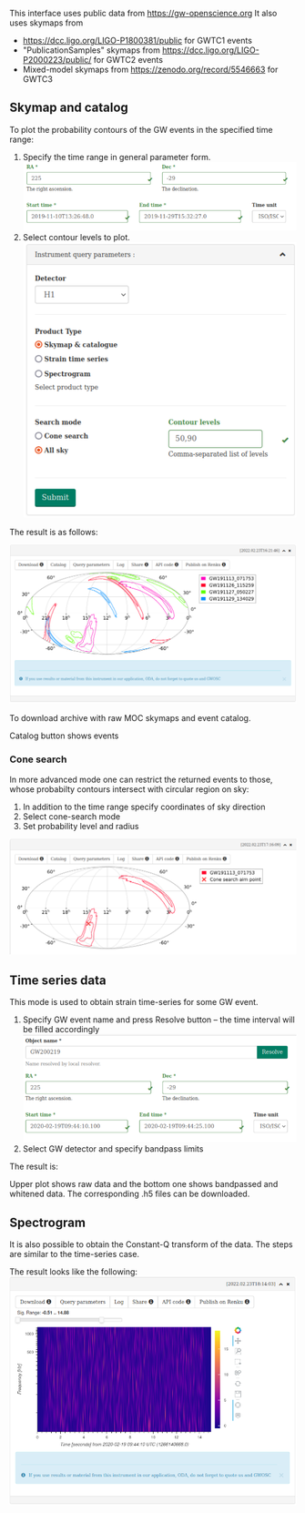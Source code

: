 This interface uses public data from https://gw-openscience.org 
It also uses skymaps from
- https://dcc.ligo.org/LIGO-P1800381/public for GWTC1 events
- "PublicationSamples" skymaps from https://dcc.ligo.org/LIGO-P2000223/public/ for GWTC2 events
- Mixed-model skymaps from https://zenodo.org/record/5546663 for GWTC3
  

## Skymap and catalog
To plot the probability contours of the GW events in the specified time range:
   1. Specify the time range in general parameter form.
      ![](im/common_long.png)
   2. Select contour levels to plot.
      ![](im/skymap_param.png)

The result is as follows:

![](im/skymap.png)

To download archive with raw MOC skymaps and event catalog. 

Catalog button shows events

### Cone search
In more advanced mode one can restrict the returned events to those, whose probabilty contours intersect with circular region on sky:
   1. In addition to the time range specify coordinates of sky direction
   2. Select cone-search mode
   3. Set probability level and radius

![Cone search result example](im/skymap_cone.png)

## Time series data
This mode is used to obtain strain time-series for some GW event.
1. Specify GW event name and press Resolve button – the time interval will be filled accordingly
   ![](im/resolve.png)
2. Select GW detector and specify bandpass limits
   

The result is:

Upper plot shows raw data and the bottom one shows bandpassed and whitened data. The corresponding .h5 files can be downloaded.

## Spectrogram
It is also possible to obtain the Constant-Q transform of the data. The steps are similar to the time-series case. 

The result looks like the following:
![](im/sgram.png)